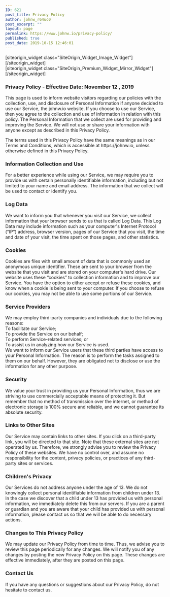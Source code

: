 ```yaml
---
ID: 621
post_title: Privacy Policy
author: johnw_r64uc0
post_excerpt: ""
layout: page
permalink: https://www.johnw.io/privacy-policy/
published: true
post_date: 2019-10-15 12:46:01
---
```

<div id="pl-621"  class="panel-layout" ><div id="pg-621-0"  class="panel-grid panel-has-style"  data-style="{&quot;class&quot;:&quot;project-header-row&quot;,&quot;background_image_attachment&quot;:false,&quot;background_display&quot;:&quot;tile&quot;,&quot;bottom_margin&quot;:&quot;60px&quot;,&quot;collapse_behaviour&quot;:&quot;no_collapse&quot;,&quot;cell_alignment&quot;:&quot;center&quot;,&quot;disable_row&quot;:&quot;&quot;,&quot;disable_desktop&quot;:&quot;&quot;,&quot;disable_tablet&quot;:&quot;&quot;,&quot;disable_mobile&quot;:&quot;&quot;,&quot;animation_event&quot;:&quot;enter&quot;,&quot;animation_screen_offset&quot;:&quot;0&quot;,&quot;animation_duration&quot;:&quot;1&quot;,&quot;animation_repeat&quot;:&quot;&quot;,&quot;animation_hide&quot;:true,&quot;animation_state_end&quot;:&quot;visible&quot;,&quot;animation_delay&quot;:&quot;0&quot;,&quot;animation_debounce&quot;:&quot;0.1&quot;}" ><div class="project-header-row panel-row-style panel-row-style-for-621-0" ><div id="pgc-621-0-0"  class="panel-grid-cell"  data-weight="0.55359056806002" ><div id="panel-621-0-0-0" class="so-panel widget widget_sow-image panel-first-child panel-last-child" data-index="0" data-style="{&quot;class&quot;:&quot;project-logo&quot;,&quot;padding&quot;:&quot;0px 0px 0px 100px&quot;,&quot;mobile_padding&quot;:&quot;20px 0px 0px 20px&quot;,&quot;background_image_attachment&quot;:false,&quot;background_display&quot;:&quot;tile&quot;,&quot;so_cpt_readonly&quot;:&quot;&quot;,&quot;disable_widget&quot;:&quot;&quot;,&quot;disable_desktop&quot;:&quot;&quot;,&quot;disable_tablet&quot;:&quot;&quot;,&quot;disable_mobile&quot;:&quot;&quot;,&quot;animation_event&quot;:&quot;enter&quot;,&quot;animation_screen_offset&quot;:&quot;0&quot;,&quot;animation_duration&quot;:&quot;1&quot;,&quot;animation_repeat&quot;:&quot;&quot;,&quot;animation_hide&quot;:true,&quot;animation_state_end&quot;:&quot;visible&quot;,&quot;animation_delay&quot;:&quot;0&quot;,&quot;animation_debounce&quot;:&quot;0.1&quot;}" data-label="Logo" ><div class="project-logo panel-widget-style panel-widget-style-for-621-0-0-0" >[siteorigin_widget class="SiteOrigin_Widget_Image_Widget"]<input type="hidden" value="{&quot;instance&quot;:{&quot;image&quot;:363,&quot;image_fallback&quot;:&quot;&quot;,&quot;size&quot;:&quot;full&quot;,&quot;align&quot;:&quot;left&quot;,&quot;title_align&quot;:&quot;default&quot;,&quot;title&quot;:&quot;&quot;,&quot;title_position&quot;:&quot;hidden&quot;,&quot;alt&quot;:&quot;&quot;,&quot;url&quot;:&quot;post: 573&quot;,&quot;bound&quot;:true,&quot;new_window&quot;:false,&quot;full_width&quot;:false},&quot;args&quot;:{&quot;before_widget&quot;:&quot;&lt;div id=\&quot;panel-621-0-0-0\&quot; class=\&quot;so-panel widget widget_sow-image panel-first-child panel-last-child\&quot; data-index=\&quot;0\&quot; data-style=\&quot;{&amp;quot;class&amp;quot;:&amp;quot;project-logo&amp;quot;,&amp;quot;padding&amp;quot;:&amp;quot;0px 0px 0px 100px&amp;quot;,&amp;quot;mobile_padding&amp;quot;:&amp;quot;20px 0px 0px 20px&amp;quot;,&amp;quot;background_image_attachment&amp;quot;:false,&amp;quot;background_display&amp;quot;:&amp;quot;tile&amp;quot;,&amp;quot;so_cpt_readonly&amp;quot;:&amp;quot;&amp;quot;,&amp;quot;disable_widget&amp;quot;:&amp;quot;&amp;quot;,&amp;quot;disable_desktop&amp;quot;:&amp;quot;&amp;quot;,&amp;quot;disable_tablet&amp;quot;:&amp;quot;&amp;quot;,&amp;quot;disable_mobile&amp;quot;:&amp;quot;&amp;quot;,&amp;quot;animation_event&amp;quot;:&amp;quot;enter&amp;quot;,&amp;quot;animation_screen_offset&amp;quot;:&amp;quot;0&amp;quot;,&amp;quot;animation_duration&amp;quot;:&amp;quot;1&amp;quot;,&amp;quot;animation_repeat&amp;quot;:&amp;quot;&amp;quot;,&amp;quot;animation_hide&amp;quot;:true,&amp;quot;animation_state_end&amp;quot;:&amp;quot;visible&amp;quot;,&amp;quot;animation_delay&amp;quot;:&amp;quot;0&amp;quot;,&amp;quot;animation_debounce&amp;quot;:&amp;quot;0.1&amp;quot;}\&quot; data-label=\&quot;Logo\&quot; &gt;&lt;div class=\&quot;project-logo panel-widget-style panel-widget-style-for-621-0-0-0\&quot; &gt;&quot;,&quot;after_widget&quot;:&quot;&lt;\/div&gt;&lt;\/div&gt;&quot;,&quot;before_title&quot;:&quot;&lt;h3 class=\&quot;widget-title\&quot;&gt;&quot;,&quot;after_title&quot;:&quot;&lt;\/h3&gt;&quot;,&quot;widget_id&quot;:&quot;widget-0-0-0&quot;}}" />[/siteorigin_widget]</div></div></div><div id="pgc-621-0-1"  class="panel-grid-cell"  data-weight="0.44640943193998" ><div id="panel-621-0-1-0" class="so-panel widget widget_so-premium-mirror-widget panel-first-child panel-last-child" data-index="1" data-style="{&quot;class&quot;:&quot;project-social&quot;,&quot;background_image_attachment&quot;:false,&quot;background_display&quot;:&quot;tile&quot;,&quot;so_cpt_readonly&quot;:&quot;&quot;,&quot;disable_widget&quot;:&quot;&quot;,&quot;disable_desktop&quot;:&quot;&quot;,&quot;disable_tablet&quot;:&quot;&quot;,&quot;disable_mobile&quot;:&quot;&quot;,&quot;animation_event&quot;:&quot;enter&quot;,&quot;animation_screen_offset&quot;:&quot;0&quot;,&quot;animation_duration&quot;:&quot;1&quot;,&quot;animation_repeat&quot;:&quot;&quot;,&quot;animation_hide&quot;:true,&quot;animation_state_end&quot;:&quot;visible&quot;,&quot;animation_delay&quot;:&quot;0&quot;,&quot;animation_debounce&quot;:&quot;0.1&quot;}" ><div class="project-social panel-widget-style panel-widget-style-for-621-0-1-0" >[siteorigin_widget class="SiteOrigin_Premium_Widget_Mirror_Widget"]<input type="hidden" value="{&quot;instance&quot;:{&quot;mirror_widget&quot;:&quot;social-media&quot;},&quot;args&quot;:{&quot;before_widget&quot;:&quot;&lt;div id=\&quot;panel-621-0-1-0\&quot; class=\&quot;so-panel widget widget_so-premium-mirror-widget panel-first-child panel-last-child\&quot; data-index=\&quot;1\&quot; data-style=\&quot;{&amp;quot;class&amp;quot;:&amp;quot;project-social&amp;quot;,&amp;quot;background_image_attachment&amp;quot;:false,&amp;quot;background_display&amp;quot;:&amp;quot;tile&amp;quot;,&amp;quot;so_cpt_readonly&amp;quot;:&amp;quot;&amp;quot;,&amp;quot;disable_widget&amp;quot;:&amp;quot;&amp;quot;,&amp;quot;disable_desktop&amp;quot;:&amp;quot;&amp;quot;,&amp;quot;disable_tablet&amp;quot;:&amp;quot;&amp;quot;,&amp;quot;disable_mobile&amp;quot;:&amp;quot;&amp;quot;,&amp;quot;animation_event&amp;quot;:&amp;quot;enter&amp;quot;,&amp;quot;animation_screen_offset&amp;quot;:&amp;quot;0&amp;quot;,&amp;quot;animation_duration&amp;quot;:&amp;quot;1&amp;quot;,&amp;quot;animation_repeat&amp;quot;:&amp;quot;&amp;quot;,&amp;quot;animation_hide&amp;quot;:true,&amp;quot;animation_state_end&amp;quot;:&amp;quot;visible&amp;quot;,&amp;quot;animation_delay&amp;quot;:&amp;quot;0&amp;quot;,&amp;quot;animation_debounce&amp;quot;:&amp;quot;0.1&amp;quot;}\&quot; &gt;&lt;div class=\&quot;project-social panel-widget-style panel-widget-style-for-621-0-1-0\&quot; &gt;&quot;,&quot;after_widget&quot;:&quot;&lt;\/div&gt;&lt;\/div&gt;&quot;,&quot;before_title&quot;:&quot;&lt;h3 class=\&quot;widget-title\&quot;&gt;&quot;,&quot;after_title&quot;:&quot;&lt;\/h3&gt;&quot;,&quot;widget_id&quot;:&quot;widget-0-1-0&quot;}}" />[/siteorigin_widget]</div></div></div></div></div><div id="pg-621-1"  class="panel-grid panel-has-style"  data-style="{&quot;class&quot;:&quot;hundred-wide&quot;,&quot;background_image_attachment&quot;:false,&quot;background_display&quot;:&quot;tile&quot;,&quot;cell_alignment&quot;:&quot;flex-start&quot;,&quot;disable_row&quot;:&quot;&quot;,&quot;disable_desktop&quot;:&quot;&quot;,&quot;disable_tablet&quot;:&quot;&quot;,&quot;disable_mobile&quot;:&quot;&quot;,&quot;animation_event&quot;:&quot;enter&quot;,&quot;animation_screen_offset&quot;:&quot;0&quot;,&quot;animation_duration&quot;:&quot;1&quot;,&quot;animation_repeat&quot;:&quot;&quot;,&quot;animation_hide&quot;:true,&quot;animation_state_end&quot;:&quot;visible&quot;,&quot;animation_delay&quot;:&quot;0&quot;,&quot;animation_debounce&quot;:&quot;0.1&quot;}"  data-ratio="1"  data-ratio-direction="right" ><div class="hundred-wide panel-row-style panel-row-style-for-621-1" ><div id="pgc-621-1-0"  class="panel-grid-cell"  data-weight="1" ><div id="panel-621-1-0-0" class="so-panel widget widget_sow-editor panel-first-child panel-last-child" data-index="2" data-style="{&quot;class&quot;:&quot;.project-text&quot;,&quot;mobile_padding&quot;:&quot;0px 0px 0px 0px&quot;,&quot;background_image_attachment&quot;:false,&quot;background_display&quot;:&quot;tile&quot;,&quot;so_cpt_readonly&quot;:&quot;&quot;,&quot;disable_widget&quot;:&quot;&quot;,&quot;disable_desktop&quot;:&quot;&quot;,&quot;disable_tablet&quot;:&quot;&quot;,&quot;disable_mobile&quot;:&quot;&quot;,&quot;animation_event&quot;:&quot;enter&quot;,&quot;animation_screen_offset&quot;:&quot;0&quot;,&quot;animation_duration&quot;:&quot;1&quot;,&quot;animation_repeat&quot;:&quot;&quot;,&quot;animation_hide&quot;:true,&quot;animation_state_end&quot;:&quot;visible&quot;,&quot;animation_delay&quot;:&quot;0&quot;,&quot;animation_debounce&quot;:&quot;0.1&quot;}" data-label="Privacy Policy" ><div class="project-text panel-widget-style panel-widget-style-for-621-1-0-0" ><div class="so-widget-sow-editor so-widget-sow-editor-base"><h3 class="widget-title">Privacy Policy - Effective Date: November 12 , 2019</h3>
<div class="siteorigin-widget-tinymce textwidget">
	<p>This page is used to inform website visitors regarding our policies with the collection, use, and disclosure of Personal Information if anyone decided to use our Service, the johnw.io website. If you choose to use our Service, then you agree to the collection and use of information in relation with this policy. The Personal Information that we collect are used for providing and improving the Service. We will not use or share your information with anyone except as described in this Privacy Policy.</p>
<p>The terms used in this Privacy Policy have the same meanings as in our Terms and Conditions, which is accessible at https://johnw.io, unless otherwise defined in this Privacy Policy.</p>
<h3>Information Collection and Use</h3>
<p>For a better experience while using our Service, we may require you to provide us with certain personally identifiable information, including but not limited to your name and email address. The information that we collect will be used to contact or identify you.</p>
<h3>Log Data</h3>
<p>We want to inform you that whenever you visit our Service, we collect information that your browser sends to us that is called Log Data. This Log Data may include information such as your computer's Internet Protocol (“IP”) address, browser version, pages of our Service that you visit, the time and date of your visit, the time spent on those pages, and other statistics.</p>
<h3>Cookies</h3>
<p>Cookies are files with small amount of data that is commonly used an anonymous unique identifier. These are sent to your browser from the website that you visit and are stored on your computer's hard drive. Our website uses these “cookies” to collection information and to improve our Service. You have the option to either accept or refuse these cookies, and know when a cookie is being sent to your computer. If you choose to refuse our cookies, you may not be able to use some portions of our Service.</p>
<h3>Service Providers</h3>
<p>We may employ third-party companies and individuals due to the following reasons:<br />
To facilitate our Service;<br />
To provide the Service on our behalf;<br />
To perform Service-related services; or<br />
To assist us in analyzing how our Service is used.<br />
We want to inform our Service users that these third parties have access to your Personal Information. The reason is to perform the tasks assigned to them on our behalf. However, they are obligated not to disclose or use the information for any other purpose.</p>
<h3>Security</h3>
<p>We value your trust in providing us your Personal Information, thus we are striving to use commercially acceptable means of protecting it. But remember that no method of transmission over the internet, or method of electronic storage is 100% secure and reliable, and we cannot guarantee its absolute security.</p>
<h3>Links to Other Sites</h3>
<p>Our Service may contain links to other sites. If you click on a third-party link, you will be directed to that site. Note that these external sites are not operated by us. Therefore, we strongly advise you to review the Privacy Policy of these websites. We have no control over, and assume no responsibility for the content, privacy policies, or practices of any third-party sites or services.</p>
<h3>Children's Privacy</h3>
<p>Our Services do not address anyone under the age of 13. We do not knowingly collect personal identifiable information from children under 13. In the case we discover that a child under 13 has provided us with personal information, we immediately delete this from our servers. If you are a parent or guardian and you are aware that your child has provided us with personal information, please contact us so that we will be able to do necessary actions.</p>
<h3>Changes to This Privacy Policy</h3>
<p>We may update our Privacy Policy from time to time. Thus, we advise you to review this page periodically for any changes. We will notify you of any changes by posting the new Privacy Policy on this page. These changes are effective immediately, after they are posted on this page.</p>
<h3>Contact Us</h3>
<p>If you have any questions or suggestions about our Privacy Policy, do not hesitate to contact us.</p>
</div>
</div></div></div></div></div></div></div>